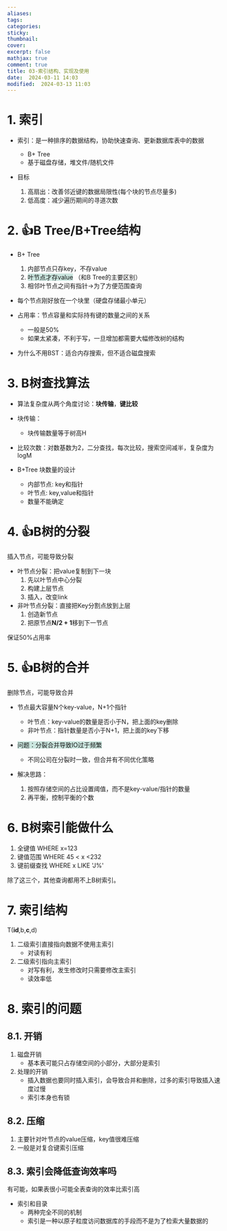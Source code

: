 ```yaml
---
aliases: 
tags: 
categories:
sticky:
thumbnail:
cover: 
excerpt: false
mathjax: true
comment: true
title: 03-索引结构、实现及使用
date:  2024-03-11 14:03
modified:  2024-03-13 11:03
---
```


# 1. 索引

- 索引：是一种排序的数据结构，协助快速查询、更新数据库表中的数据
	- B+ Tree
	- 基于磁盘存储，堆文件/随机文件

- 目标
	1. 高扇出：改善邻近键的数据局限性(每个块的节点尽量多)
	2. 低高度：减少遍历期间的寻道次数

# 2. 👍B Tree/B+Tree结构

- B+ Tree
	1. 内部节点只存key，不存value
	2. <span style="background:rgba(3, 135, 102, 0.2)">叶节点才存value</span> （和B Tree的主要区别）
	3. 相邻叶节点之间有指针->为了方便范围查询
- 每个节点刚好放在一个块里（硬盘存储最小单元）
- 占用率：节点容量和实际持有键的数量之间的关系
	- 一般是50%
	- 如果太紧凑，不利于写，一旦增加都需要大幅修改树的结构

- 为什么不用BST：适合内存搜索，但不适合磁盘搜索

# 3. B树查找算法

- 算法复杂度从两个角度讨论：**块传输**，**键比较**

- 块传输：
	- 块传输数量等于树高H
- 比较次数：对数基数为2，二分查找，每次比较，搜索空间减半，复杂度为logM

- B+Tree 块数量的设计
	- 内部节点: key和指针  
	- 叶节点: key,value和指针
	- 数量不能确定

# 4. 👍B树的分裂

插入节点，可能导致分裂

- 叶节点分裂：把value复制到下一块
	1. 先以叶节点中心分裂
	2. 构建上层节点
	3. 插入，改变link
- 非叶节点分裂：直接把Key分割点放到上层
	1. 创造新节点
	2. 把原节点**N/2 + 1**移到下一节点

保证50%占用率

# 5. 👍B树的合并

删除节点，可能导致合并

- 节点最大容量N个key-value，N+1个指针
	- 叶节点：key-value的数量是否小于N，把上面的key删除  
	- 非叶节点：指针数量是否小于N+1，把上面的key下移

- <span style="background:rgba(3, 135, 102, 0.2)">问题：分裂合并导致IO过于频繁</span>
	- 不同公司在分裂时一致，但合并有不同优化策略
- 解决思路：
	1. 按照存储空间的占比设置阈值，而不是key-value/指针的数量
	2. 再平衡，控制平衡的个数

# 6. B树索引能做什么

1. 全键值 WHERE x=123
2. 键值范围 WHERE 45 < x <232
3. 键前缀查找 WHERE x LIKE 'J%'

除了这三个，其他查询都用不上B树索引。

# 7. 索引结构

T(**id**,b,**c**,d)

1. 二级索引直接指向数据不使用主索引
	- 对读有利
2. 二级索引指向主索引
	- 对写有利，发生修改时只需要修改主索引
	- 读效率低

# 8. 索引的问题

## 8.1. 开销

1. 磁盘开销
	- 基本表可能只占存储空间的小部分，大部分是索引
2. 处理的开销
	- 插入数据也要同时插入索引，会导致合并和删除，过多的索引导致插入速度过慢
	- 索引本身也有锁

## 8.2. 压缩

1. 主要针对叶节点的value压缩，key值很难压缩
2. 一般是对复合键索引压缩

## 8.3. 索引会降低查询效率吗

有可能，如果表很小可能全表查询的效率比索引高

- 索引和目录
	- 两种完全不同的机制
	- 索引是一种以原子粒度访问数据库的手段而不是为了检索大量数据的

